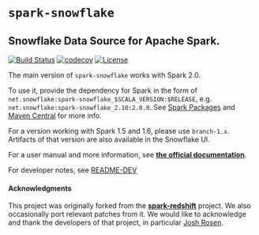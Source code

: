 # `spark-snowflake`

## Snowflake Data Source for Apache Spark.

[![Build Status](https://travis-ci.org/snowflakedb/spark-snowflake.svg?branch=master)](https://travis-ci.org/snowflakedb/spark-snowflake)
[![codecov](https://codecov.io/gh/snowflakedb/spark-snowflake/branch/master/graph/badge.svg)](https://codecov.io/gh/snowflakedb/spark-snowflake)
[![License](http://img.shields.io/:license-Apache%202-brightgreen.svg)](http://www.apache.org/licenses/LICENSE-2.0.txt)

The main version of `spark-snowflake` works with Spark 2.0. 

To use it, provide the dependency for Spark in the form of `net.snowflake:spark-snowflake_$SCALA_VERSION:$RELEASE`, e.g. `net.snowflake:spark-snowflake_2.10:2.0.0`. See [Spark Packages](https://spark-packages.org/package/snowflakedb/spark-snowflake) and [Maven Central](http://search.maven.org/#search%7Cga%7C1%7Cspark-snowflake) for more info.

For a version working with Spark 1.5 and 1.6, please use `branch-1.x`. Artifacts of that version are also available in the Snowflake UI.

For a user manual and more information, see 
**[the official documentation](https://docs.snowflake.net/manuals/user-guide/spark-connector.html)**.

For developer notes, see [README-DEV](README-DEV.md)

#### Acknowledgments

This project was originally forked from the 
**[spark-redshift](https://github.com/databricks/spark-redshift)** project.
We also occasionally port relevant patches from it.
We would like to acknowledge and thank the developers of that project, 
in particular [Josh Rosen](https://github.com/JoshRosen).
